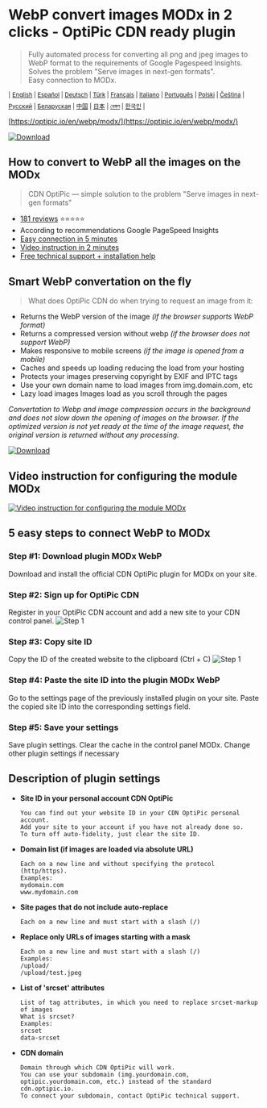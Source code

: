 # WebP convert images MODx in 2 clicks - OptiPic CDN ready plugin

> Fully automated process for converting all png and jpeg images to WebP format to the requirements of Google Pagespeed Insights.  
> Solves the problem "Serve images in next-gen formats".  
> Easy connection to MODx. 

<sup>|</sup>
<sup>[English](https://optipic.io/en/webp/modx/) | </sup>
<sup>[Español](https://optipic.io/es/webp/modx/) | </sup>
<sup>[Deutsch](https://optipic.io/de/webp/modx/) | </sup>
<sup>[Türk](https://optipic.io/tr/webp/modx/) | </sup>
<sup>[Français](https://optipic.io/fr/webp/modx/) | </sup>
<sup>[Italiano](https://optipic.io/it/webp/modx/) | </sup>
<sup>[Português](https://optipic.io/pt/webp/modx/) | </sup>
<sup>[Polski](https://optipic.io/pl/webp/modx/) | </sup>
<sup>[Čeština](https://optipic.io/cz/webp/modx/) | </sup>
<sup>[Русский](https://optipic.io/ru/webp/modx/) | </sup>
<sup>[Беларуская](https://optipic.io/by/webp/modx/) | </sup>
<sup>[中国](https://optipic.io/cn/webp/modx/) | </sup>
<sup>[日本](https://optipic.io/jp/webp/modx/) | </sup>
<sup>[বেঙ্গল](https://optipic.io/bn/webp/modx/) | </sup>
<sup>[한국인](https://optipic.io/ko/webp/modx/) | </sup>

[https://optipic.io/en/webp/modx/](https://optipic.io/en/webp/modx/)

[![Download](https://optipic.io/images/download-button.png)](https://github.com/optipic-io/optipic-modx/releases/download/1.19.0/optipic-1.19.0.transport.zip)

## How to convert to WebP all the images on the MODx 
> CDN OptiPic — simple solution to the problem "Serve images in next-gen formats"

- [181 reviews](https://optipic.io/en/cdn/reviews/) ⭐⭐⭐⭐⭐
- According to recommendations Google PageSpeed Insights
- [Easy connection in 5 minutes](https://www.youtube.com/watch?v=ABqTQXPTCyM)
- [Video instruction in 2 minutes](https://www.youtube.com/watch?v=ABqTQXPTCyM)
- [Free technical support + installation help](https://optipic.io/get-free-help/?cdn=1)

## Smart WebP convertation on the fly
> What does OptiPic CDN do when trying to request an image from it:

- Returns the WebP version of the image *(if the browser supports WebP format)*
- Returns a compressed version without webp *(if the browser does not support WebP)*
- Makes responsive to mobile screens *(if the image is opened from a mobile)*
- Caches and speeds up loading reducing the load from your hosting
- Protects your images preserving copyright by EXIF and IPTC tags
- Use your own domain name to load images from img.domain.com, etc
- Lazy load images Images load as you scroll through the pages

*Convertation to Webp and image compression occurs in the background and does not slow down the opening of images on the browser.
If the optimized version is not yet ready at the time of the image request, the original version is returned without any processing.*

[![Download](https://optipic.io/images/download-button.png)](https://github.com/optipic-io/optipic-modx/releases/download/1.19.0/optipic-1.19.0.transport.zip)

## Video instruction for configuring the module MODx
[![Video instruction for configuring the module MODx](https://img.youtube.com/vi/ABqTQXPTCyM/0.jpg)](https://www.youtube.com/watch?v=ABqTQXPTCyM)

## 5 easy steps to connect WebP to MODx

### Step #1: Download plugin MODx WebP
Download and install the official CDN OptiPic plugin for MODx on your site.

### Step #2: Sign up for OptiPic CDN
Register in your OptiPic CDN account and add a new site to your CDN control panel.
![Step 1](https://optipic.io/img/cdn/install-instruction/en/step-2.png)

### Step #3: Copy site ID
Copy the ID of the created website to the clipboard (Ctrl + C)
![Step 1](https://optipic.io/img/cdn/install-instruction/en/step-3.png)

### Step #4: Paste the site ID into the plugin MODx WebP
Go to the settings page of the previously installed plugin on your site.
Paste the copied site ID into the corresponding settings field.

### Step #5: Save your settings
Save plugin settings. Clear the cache in the control panel MODx.
Change other plugin settings if necessary

## Description of plugin settings

- **Site ID in your personal account CDN OptiPic**
  ```
  You can find out your website ID in your CDN OptiPic personal account. 
  Add your site to your account if you have not already done so. 
  To turn off auto-fidelity, just clear the site ID.
  ```

* **Domain list (if images are loaded via absolute URL)**
  ```
  Each on a new line and without specifying the protocol (http/https).
  Examples:
  mydomain.com
  www.mydomain.com
  ```

* **Site pages that do not include auto-replace**
  ```
  Each on a new line and must start with a slash (/)
  ```

* **Replace only URLs of images starting with a mask**
  ```
  Each on a new line and must start with a slash (/)
  Examples:
  /upload/
  /upload/test.jpeg
  ```

* **List of 'srcset' attributes**
  ```
  List of tag attributes, in which you need to replace srcset-markup of images
  What is srcset? 
  Examples: 
  srcset 
  data-srcset 
  ```

* **CDN domain**
  ```
  Domain through which CDN OptiPic will work. 
  You can use your subdomain (img.yourdomain.com, optipic.yourdomain.com, etc.) instead of the standard cdn.optipic.io. 
  To connect your subdomain, contact OptiPic technical support.
  ```
